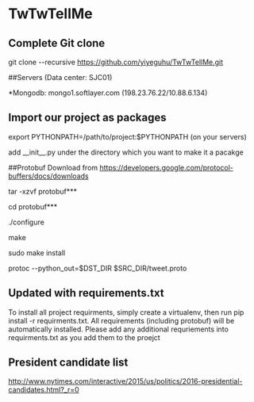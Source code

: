 # TwTwTellMe

## Complete Git clone

git clone --recursive https://github.com/yiyeguhu/TwTwTellMe.git

##Servers (Data center: SJC01)

*Mongodb: mongo1.softlayer.com (198.23.76.22/10.88.6.134)

## Import our project as packages
export PYTHONPATH=/path/to/project:$PYTHONPATH (on your servers)

add \_\_init\_\_.py under the directory which you want to make it a pacakge

##Protobuf
Download from https://developers.google.com/protocol-buffers/docs/downloads

tar -xzvf protobuf***

cd protobuf***

./configure

make

sudo make install

protoc --python_out=$DST_DIR $SRC_DIR/tweet.proto

## Updated with requirements.txt
To install all project requirments, simply create a virtualenv, then run pip install -r requirments.txt. All requirements (including protobuf) will be automatically installed. Please add any additional requriements into requirments.txt as you add them to the proejct

## President candidate list
http://www.nytimes.com/interactive/2015/us/politics/2016-presidential-candidates.html?_r=0

